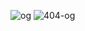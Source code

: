 
![og](https://github.com/user-attachments/assets/fa876499-99bb-4b51-8336-e78fe50d7280)
![404-og](https://github.com/user-attachments/assets/64a75658-5484-4502-b65e-1435e48a7e64)
